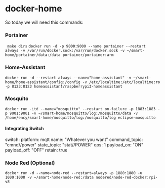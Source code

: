 # docker-home

So today we will need this commands:

### Portainer
``` make dirs```
```docker run -d -p 9000:9000 --name portainer --restart always -v /var/run/docker.sock:/var/run/docker.sock -v ~/smart-home/portainer/data:/data portainer/portainer:arm```

### Home-Assistant
```docker run -d --restart always --name="home-assistant" -v ~/smart-home/home-assistant/config:/config -v /etc/localtime:/etc/localtime:ro -p 8123:8123 homeassistant/raspberrypi3-homeassistant```

### Mosquito
```docker run -itd --name="mosquitto" --restart on-failure -p 1883:1883 -p 9001:9001 -v ~/smart-home/mosquitto/log:/mosquitto/data -v /home/ency/smart-home/mosquitto/log:/mosquitto/log eclipse-mosquitto```

#### Integrating Switch
switch:
    platform: mqtt
    name: "Whatever you want"
    command_topic: "cmnd/<topic>/power"
    state_topic: "stat/<topic>/POWER"
    qos: 1
    payload_on: "ON"
    payload_off: "OFF"
    retain: true

### Node Red (Optional)

```docker run -d --name=node-red --restart=always -p 1880:1880 -u 1000:1000 -v ~/smart-home/node-red:/data nodered/node-red-docker:rpi-v8```
